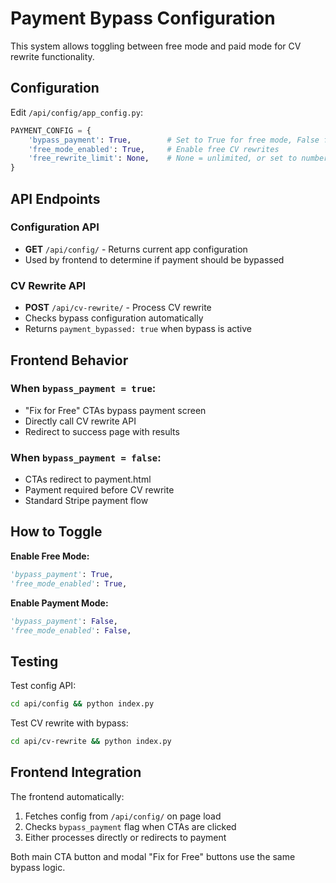 # Payment Bypass Configuration

This system allows toggling between free mode and paid mode for CV rewrite functionality.

## Configuration

Edit `/api/config/app_config.py`:

```python
PAYMENT_CONFIG = {
    'bypass_payment': True,        # Set to True for free mode, False for paid mode
    'free_mode_enabled': True,     # Enable free CV rewrites
    'free_rewrite_limit': None,    # None = unlimited, or set to number (e.g., 3)
}
```

## API Endpoints

### Configuration API
- **GET** `/api/config/` - Returns current app configuration
- Used by frontend to determine if payment should be bypassed

### CV Rewrite API  
- **POST** `/api/cv-rewrite/` - Process CV rewrite
- Checks bypass configuration automatically
- Returns `payment_bypassed: true` when bypass is active

## Frontend Behavior

### When `bypass_payment = true`:
- "Fix for Free" CTAs bypass payment screen
- Directly call CV rewrite API
- Redirect to success page with results

### When `bypass_payment = false`:
- CTAs redirect to payment.html
- Payment required before CV rewrite
- Standard Stripe payment flow

## How to Toggle

**Enable Free Mode:**
```python
'bypass_payment': True,
'free_mode_enabled': True,
```

**Enable Payment Mode:**
```python
'bypass_payment': False,
'free_mode_enabled': False,
```

## Testing

Test config API:
```bash
cd api/config && python index.py
```

Test CV rewrite with bypass:
```bash
cd api/cv-rewrite && python index.py
```

## Frontend Integration

The frontend automatically:
1. Fetches config from `/api/config/` on page load
2. Checks `bypass_payment` flag when CTAs are clicked
3. Either processes directly or redirects to payment

Both main CTA button and modal "Fix for Free" buttons use the same bypass logic.